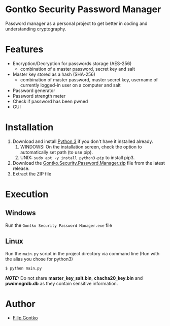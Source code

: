 # Gontko Security Password Manager
Password manager as a personal project to get better in coding and understanding cryptography.

# Features
* Encryption/Decryption for passwords storage (AES-256)
  * combination of a master password, secret key and salt
* Master key stored as a hash (SHA-256) 
  * combination of master password, master secret key, username of currently logged-in user on a computer and salt
* Password generator 
* Password strength meter
* Check if password has been pwned
* GUI

# Installation
1. Download and install [Python 3](https://www.python.org/) if you don't have it installed already.
   1. WINDOWS: On the installation screen, check the option to automatically set path (to use pip).
   2. UNIX: `sudo apt -y install python3-pip` to install pip3.
2. Download the [Gontko.Security.Password.Manager.zip](https://github.com/filipgontko/Gontko-Security-Password-Manager/releases/download/v2.0.0/Gontko.Security.Password.Manager.zip) file from the latest release.
3. Extract the ZIP file

# Execution 
## Windows
Run the `Gontko Security Password Manager.exe` file
## Linux
Run the `main.py` script in the project directory via command line (Run with the alias you chose for python3)
```sh
$ python main.py
```

**_NOTE:_** Do not share **master_key_salt.bin**, **chacha20_key.bin** and **pwdmngrdb.db** as they contain sensitive 
information.

# Author
* [Filip Gontko](https://github.com/filipgontko)
